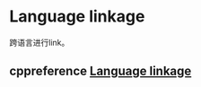# Language linkage

跨语言进行link。

## cppreference [Language linkage](https://en.cppreference.com/w/cpp/language/language_linkage)